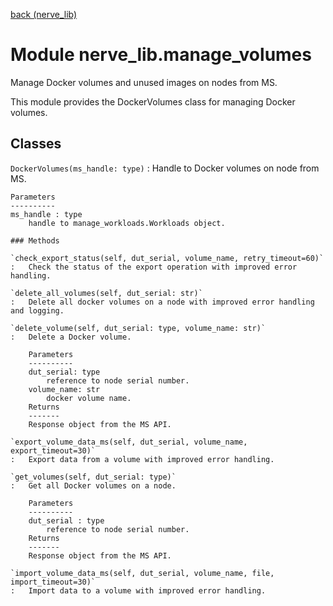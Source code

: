 [back (nerve_lib)](./index.md)

Module nerve_lib.manage_volumes
===============================
Manage Docker volumes and unused images on nodes from MS.

This module provides the DockerVolumes class for managing Docker volumes.

Classes
-------

`DockerVolumes(ms_handle: type)`
:   Handle to Docker volumes on node from MS.
    
    Parameters
    ----------
    ms_handle : type
        handle to manage_workloads.Workloads object.

    ### Methods

    `check_export_status(self, dut_serial, volume_name, retry_timeout=60)`
    :   Check the status of the export operation with improved error handling.

    `delete_all_volumes(self, dut_serial: str)`
    :   Delete all docker volumes on a node with improved error handling and logging.

    `delete_volume(self, dut_serial: type, volume_name: str)`
    :   Delete a Docker volume.
        
        Parameters
        ----------
        dut_serial: type
            reference to node serial number.
        volume_name: str
            docker volume name.
        Returns
        -------
        Response object from the MS API.

    `export_volume_data_ms(self, dut_serial, volume_name, export_timeout=30)`
    :   Export data from a volume with improved error handling.

    `get_volumes(self, dut_serial: type)`
    :   Get all Docker volumes on a node.
        
        Parameters
        ----------
        dut_serial : type
            reference to node serial number.
        Returns
        -------
        Response object from the MS API.

    `import_volume_data_ms(self, dut_serial, volume_name, file, import_timeout=30)`
    :   Import data to a volume with improved error handling.